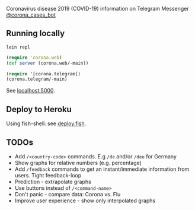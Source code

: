 Coronavirus disease 2019 (COVID-19) information on Telegram Messenger
[@corona_cases_bot](https://t.me/corona_cases_bot)

## Running locally

```fish
lein repl
```

```clojure
(require 'corona.web)
(def server (corona.web/-main))

(require '[corona.telegram])
(corona.telegram/-main)
```

See [localhost:5000](http://localhost:5000/).

## Deploy to Heroku

Using fish-shell: see [deploy.fish](./deploy.fish).

## TODOs
- Add `/<country-code>` commands. E.g `/de` and/or `/deu` for Germany
- Show graphs for relative numbers (e.g. percentage)
- Add `/feedback` commands to get an instant/immediate information from users. Tight feedback-loop
- Prediction - extrapolate graphs
- Use buttons instead of `/<command-name>`
- Don't panic - compare data: Corona vs. Flu
- Improve user experience - show only interpolated graphs
